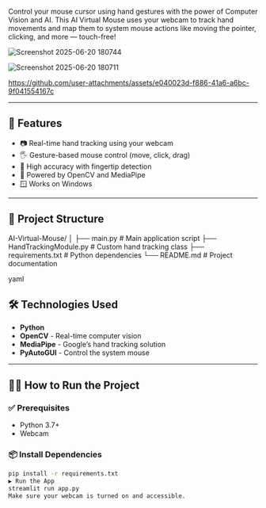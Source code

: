 
Control your mouse cursor using hand gestures with the power of Computer Vision and AI. This AI Virtual Mouse uses your webcam to track hand movements and map them to system mouse actions like moving the pointer, clicking, and more — touch-free!

![Screenshot 2025-06-20 180744](https://github.com/user-attachments/assets/4395932c-48ba-4cc2-9e92-183da61ed930)

![Screenshot 2025-06-20 180711](https://github.com/user-attachments/assets/4acdb951-8551-4edc-9f1d-4332252e4b2a)

https://github.com/user-attachments/assets/e040023d-f886-41a6-a6bc-9f041554167c


---

## 🚀 Features

- 📷 Real-time hand tracking using your webcam
- 🖐️ Gesture-based mouse control (move, click, drag)
- 🎯 High accuracy with fingertip detection
- 🧠 Powered by OpenCV and MediaPipe
- 🪟 Works on Windows

---

## 📂 Project Structure

AI-Virtual-Mouse/
│
├── main.py # Main application script
├── HandTrackingModule.py # Custom hand tracking class
├── requirements.txt # Python dependencies
└── README.md # Project documentation

yaml

## 🛠️ Technologies Used

- **Python**
- **OpenCV** - Real-time computer vision
- **MediaPipe** - Google’s hand tracking solution
- **PyAutoGUI** - Control the system mouse

---

## 🧑‍💻 How to Run the Project

### ✅ Prerequisites

- Python 3.7+
- Webcam

### 📦 Install Dependencies

```bash
pip install -r requirements.txt
▶️ Run the App
streamlit run app.py
Make sure your webcam is turned on and accessible.
